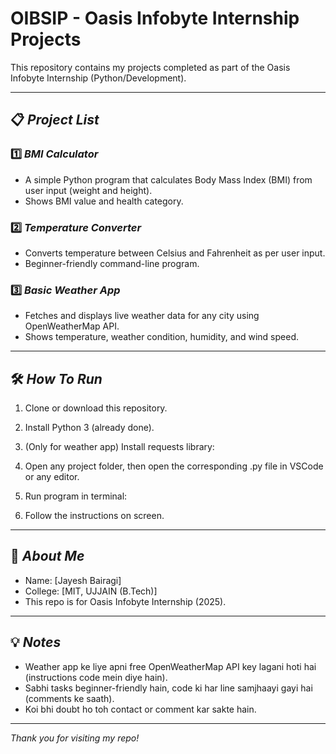 # OIBSIP - Oasis Infobyte Internship Projects

This repository contains my projects completed as part of the Oasis Infobyte Internship (Python/Development).

---

## 📋 *Project List*

### 1️⃣ *BMI Calculator*
- A simple Python program that calculates Body Mass Index (BMI) from user input (weight and height).
- Shows BMI value and health category.

### 2️⃣ *Temperature Converter*
- Converts temperature between Celsius and Fahrenheit as per user input.
- Beginner-friendly command-line program.

### 3️⃣ *Basic Weather App*
- Fetches and displays live weather data for any city using OpenWeatherMap API.
- Shows temperature, weather condition, humidity, and wind speed.

<!-- Add here if you have more tasks/projects -->

---

## 🛠 *How To Run*

1. Clone or download this repository.
2. Install Python 3 (already done).
3. (Only for weather app) Install requests library:  
  
4. Open any project folder, then open the corresponding .py file in VSCode or any editor.
5. Run program in terminal:

6. Follow the instructions on screen.

---

## 👦 *About Me*

- Name: [Jayesh Bairagi]
- College: [MIT, UJJAIN (B.Tech)]
- This repo is for Oasis Infobyte Internship (2025).

---

## 💡 *Notes*
- Weather app ke liye apni free OpenWeatherMap API key lagani hoti hai (instructions code mein diye hain).
- Sabhi tasks beginner-friendly hain, code ki har line samjhaayi gayi hai (comments ke saath).
- Koi bhi doubt ho toh contact or comment kar sakte hain.

---

*Thank you for visiting my repo!*
